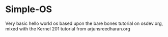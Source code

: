# Simple-OS
Very basic hello world os
based upon the bare bones tutorial on osdev.org, mixed with the Kernel 201 tutorial from arjunsreedharan.org
